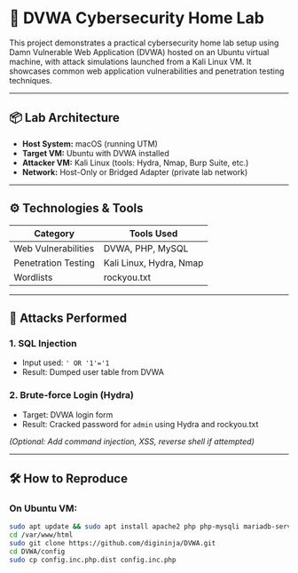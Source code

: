 # 🔐 DVWA Cybersecurity Home Lab

This project demonstrates a practical cybersecurity home lab setup using Damn Vulnerable Web Application (DVWA) hosted on an Ubuntu virtual machine, with attack simulations launched from a Kali Linux VM. It showcases common web application vulnerabilities and penetration testing techniques.

---

## 📦 Lab Architecture

- **Host System:** macOS (running UTM)
- **Target VM:** Ubuntu with DVWA installed
- **Attacker VM:** Kali Linux (tools: Hydra, Nmap, Burp Suite, etc.)
- **Network:** Host-Only or Bridged Adapter (private lab network)

---

## ⚙️ Technologies & Tools

| Category             | Tools Used                       |
|----------------------|----------------------------------|
| Web Vulnerabilities  | DVWA, PHP, MySQL                 |
| Penetration Testing  | Kali Linux, Hydra, Nmap          |
| Wordlists            | rockyou.txt                      |

---

## 🧪 Attacks Performed

### 1. **SQL Injection**
- Input used: `' OR '1'='1`
- Result: Dumped user table from DVWA

### 2. **Brute-force Login (Hydra)**
- Target: DVWA login form
- Result: Cracked password for `admin` using Hydra and rockyou.txt

*(Optional: Add command injection, XSS, reverse shell if attempted)*

---

## 🛠 How to Reproduce

### On Ubuntu VM:
```bash
sudo apt update && sudo apt install apache2 php php-mysqli mariadb-server git unzip -y
cd /var/www/html
sudo git clone https://github.com/digininja/DVWA.git
cd DVWA/config
sudo cp config.inc.php.dist config.inc.php
